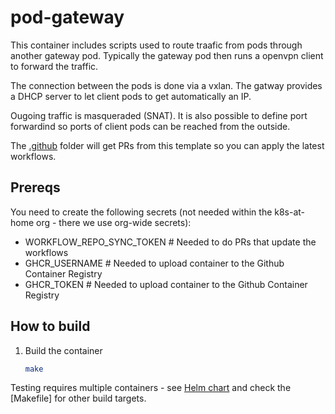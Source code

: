 # pod-gateway

This container includes scripts used to route traafic from pods through another gateway pod. Typically
the gateway pod then runs a openvpn client to forward the traffic.

The connection between the pods is done via a vxlan. The gatway provides a DHCP server to let client
pods to get automatically an IP.

Ougoing traffic is masqueraded (SNAT). It is also possible to define port forwardind so ports of client
pods can be reached from the outside.

The [.github](.github) folder will get PRs from this template so you can apply the latest workflows.

## Prereqs

You need to create the following secrets (not needed within the k8s-at-home org - there we use org-wide secrets):
- WORKFLOW_REPO_SYNC_TOKEN # Needed to do PRs that update the workflows
- GHCR_USERNAME # Needed to upload container to the Github Container Registry
- GHCR_TOKEN # Needed to upload container to the Github Container Registry

## How to build

1. Build the container
   ```bash
   make
   ```

Testing requires multiple containers - see
[Helm chart](https://github.com/k8s-at-home/charts/tree/master/charts/stable/pod-gateway-setter)
and check the [Makefile] for other build targets.


